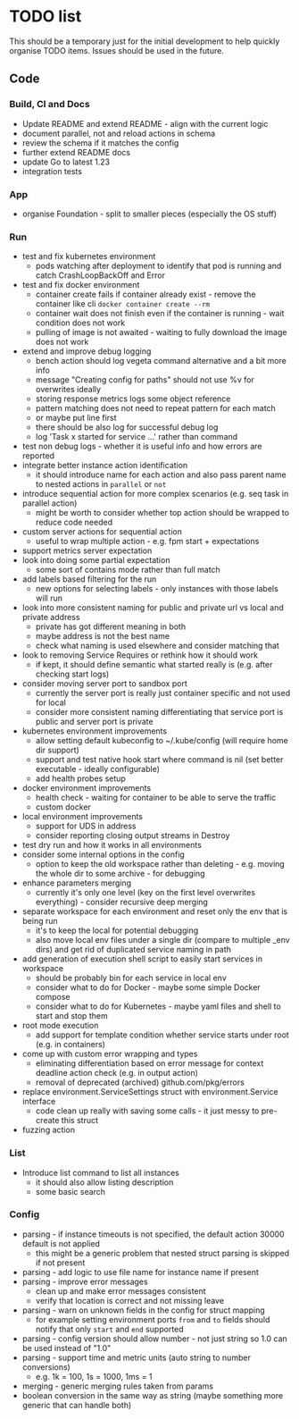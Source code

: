 # TODO list

This should be a temporary just for the initial development to help quickly organise TODO items. Issues should be used
in the future.

## Code

### Build, CI and Docs

- Update README and extend README - align with the current logic
- document parallel, not and reload actions in schema
- review the schema if it matches the config
- further extend README docs
- update Go to latest 1.23
- integration tests

### App

- organise Foundation - split to smaller pieces (especially the OS stuff)

### Run

- test and fix kubernetes environment
  - pods watching after deployment to identify that pod is running and catch CrashLoopBackOff and Error
- test and fix docker environment
  - container create fails if container already exist - remove the container like cli `docker container create --rm`
  - container wait does not finish even if the container is running - wait condition does not work
  - pulling of image is not awaited - waiting to fully download the image does not work
- extend and improve debug logging
  - bench action should log vegeta command alternative and a bit more info
  - message "Creating config for paths" should not use %v for overwrites ideally 
  - storing response metrics logs some object reference
  - pattern matching does not need to repeat pattern for each match
  - or maybe put line first
  - there should be also log for successful debug log
  - log 'Task x started for service ...' rather than command
- test non debug logs - whether it is useful info and how errors are reported
- integrate better instance action identification
  - it should introduce name for each action and also pass parent name to nested actions in `parallel` or `not`
- introduce sequential action for more complex scenarios (e.g. seq task in parallel action)
  - might be worth to consider whether top action should be wrapped to reduce code needed
- custom server actions for sequential action
  - useful to wrap multiple action - e.g. fpm start + expectations
- support metrics server expectation
- look into doing some partial expectation
  - some sort of contains mode rather than full match
- add labels based filtering for the run
  - new options for selecting labels - only instances with those labels will run
- look into more consistent naming for public and private url vs local and private address
  - private has got different meaning in both
  - maybe address is not the best name
  - check what naming is used elsewhere and consider matching that
- look to removing Service Requires or rethink how it should work
  - if kept, it should define semantic what started really is (e.g. after checking start logs)
- consider moving server port to sandbox port
  - currently the server port is really just container specific and not used for local
  - consider more consistent naming differentiating that service port is public and server port is private
- kubernetes environment improvements
  - allow setting default kubeconfig to ~/.kube/config (will require home dir support)
  - support and test native hook start where command is nil (set better executable - ideally configurable)
  - add health probes setup
- docker environment improvements
  - health check - waiting for container to be able to serve the traffic
  - custom docker
- local environment improvements
  - support for UDS in address
  - consider reporting closing output streams in Destroy
- test dry run and how it works in all environments
- consider some internal options in the config
  - option to keep the old workspace rather than deleting - e.g. moving the whole dir to some archive - for debugging
- enhance parameters merging
  - currently it's only one level (key on the first level overwrites everything) - consider recursive deep merging
- separate workspace for each environment and reset only the env that is being run
  - it's to keep the local for potential debugging
  - also move local env files under a single dir (compare to multiple _env dirs) and get rid of duplicated service naming in path
- add generation of execution shell script to easily start services in workspace
  - should be probably bin for each service in local env
  - consider what to do for Docker - maybe some simple Docker compose
  - consider what to do for Kubernetes - maybe yaml files and shell to start and stop them
- root mode execution
  - add support for template condition whether service starts under root (e.g. in containers)
- come up with custom error wrapping and types
  - eliminating differentiation based on error message for context deadline action check (e.g. in output action)
  - removal of deprecated (archived) github.com/pkg/errors
- replace environment.ServiceSettings struct with environment.Service interface
  - code clean up really with saving some calls - it just messy to pre-create this struct
- fuzzing action

### List

- Introduce list command to list all instances
  - it should also allow listing description
  - some basic search

### Config

- parsing - if instance timeouts is not specified, the default action 30000 default is not applied
  - this might be a generic problem that nested struct parsing is skipped if not present
- parsing - add logic to use file name for instance name if present
- parsing - improve error messages
  - clean up and make error messages consistent
  - verify that location is correct and not missing leave
- parsing - warn on unknown fields in the config for struct mapping
  - for example setting environment ports `from` and `to` fields should notify that only `start` and `end` supported
- parsing - config version should allow number - not just string so 1.0 can be used instead of "1.0"
- parsing - support time and metric units (auto string to number conversions)
  - e.g. 1k = 100, 1s = 1000, 1ms = 1
- merging - generic merging rules taken from params
- boolean conversion in the same way as string (maybe something more generic that can handle both)
